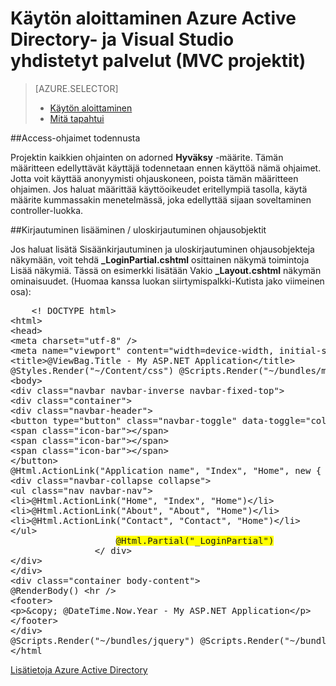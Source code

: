 <properties 
    pageTitle="Aloittaminen Azure Active Directory ja Visual Studio yhdistetyt palvelut (MVC projektit) | Microsoft Azure" 
    description="Pikaviestien käyttäminen MVC projektien Azure Active Directory, kun luominen Visual Studiossa Azure AD tai liittämisestä yhdistetty palvelut" 
    services="active-directory" 
    documentationCenter="" 
    authors="TomArcher" 
    manager="douge" 
    editor=""/>
  
<tags 
    ms.service="active-directory" 
    ms.workload="web" 
    ms.tgt_pltfrm="vs-getting-started" 
    ms.devlang="na" 
    ms.topic="article" 
    ms.date="08/15/2016" 
    ms.author="tarcher"/>

# <a name="getting-started-with-azure-active-directory-and-visual-studio-connected-services-mvc-projects"></a>Käytön aloittaminen Azure Active Directory- ja Visual Studio yhdistetyt palvelut (MVC projektit)

> [AZURE.SELECTOR]
> - [Käytön aloittaminen](vs-active-directory-dotnet-getting-started.md)
> - [Mitä tapahtui](vs-active-directory-dotnet-what-happened.md)
 
##<a name="requiring-authentication-to-access-controllers"></a>Access-ohjaimet todennusta 

Projektin kaikkien ohjainten on adorned **Hyväksy** -määrite. Tämän määritteen edellyttävät käyttäjä todennetaan ennen käyttöä nämä ohjaimet. Jotta voit käyttää anonyymisti ohjauskoneen, poista tämän määritteen ohjaimen. Jos haluat määrittää käyttöoikeudet eritellympiä tasolla, käytä määrite kummassakin menetelmässä, joka edellyttää sijaan soveltaminen controller-luokka.
 
##<a name="adding-signin--signout-controls"></a>Kirjautuminen lisääminen / uloskirjautuminen ohjausobjektit 

Jos haluat lisätä Sisäänkirjautuminen ja uloskirjautuminen ohjausobjekteja näkymään, voit tehdä **_LoginPartial.cshtml** osittainen näkymä toimintoja Lisää näkymiä. Tässä on esimerkki lisätään Vakio **_Layout.cshtml** näkymän ominaisuudet. (Huomaa kanssa luokan siirtymispalkki-Kutista jako viimeinen osa):

<pre>
    &lt;! DOCTYPE html&gt; 
&lt;html&gt; 
&lt;head&gt; 
&lt;meta charset="utf-8" /&gt; 
&lt;meta name="viewport" content="width=device-width, initial-scale=1.0"&gt; 
&lt;title&gt;@ViewBag.Title - My ASP.NET Application&lt;/title&gt; 
@Styles.Render("~/Content/css") @Scripts.Render("~/bundles/modernizr") &lt;/head&gt; 
&lt;body&gt; 
&lt;div class="navbar navbar-inverse navbar-fixed-top"&gt; 
&lt;div class="container"&gt; 
&lt;div class="navbar-header"&gt; 
&lt;button type="button" class="navbar-toggle" data-toggle="collapse" data-target=".navbar-collapse"&gt; 
&lt;span class="icon-bar"&gt;&lt;/span&gt; 
&lt;span class="icon-bar"&gt;&lt;/span&gt; 
&lt;span class="icon-bar"&gt;&lt;/span&gt; 
&lt;/button&gt; 
@Html.ActionLink("Application name", "Index", "Home", new { area = "" }, new { @class = "navbar-brand" }) &lt;/div&gt; 
&lt;div class="navbar-collapse collapse"&gt; 
&lt;ul class="nav navbar-nav"&gt; 
&lt;li&gt;@Html.ActionLink("Home", "Index", "Home")&lt;/li&gt; 
&lt;li&gt;@Html.ActionLink("About", "About", "Home")&lt;/li&gt; 
&lt;li&gt;@Html.ActionLink("Contact", "Contact", "Home")&lt;/li&gt; 
&lt;/ul&gt; 
                    <span style="background-color:yellow">@Html.Partial("_LoginPartial")</span> 
                &lt;/ div&gt; 
&lt;/div&gt; 
&lt;/div&gt; 
&lt;div class="container body-content"&gt; 
@RenderBody() &lt;hr /&gt; 
&lt;footer&gt; 
&lt;p&gt;&amp;copy; @DateTime.Now.Year - My ASP.NET Application&lt;/p&gt; 
&lt;/footer&gt; 
&lt;/div&gt; 
@Scripts.Render("~/bundles/jquery") @Scripts.Render("~/bundles/bootstrap") @RenderSection("scripts", required: false) &lt;/body&gt; 
&lt;/html                                                                                                                                                                                                                                                                                                                                                                                                                                                           &gt;
</pre>

[Lisätietoja Azure Active Directory](https://azure.microsoft.com/services/active-directory/) 
